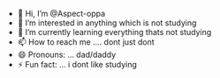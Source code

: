- 👋 Hi, I’m @Aspect-oppa
- 👀 I’m interested in anything which is not studying
- 🌱 I’m currently learning everything thats not studying
- 📫 How to reach me .... dont just dont
- 😄 Pronouns: ... dad/daddy
- ⚡ Fun fact: ... i dont like studying

<!---
Aspect-oppa/Aspect-oppa is a ✨ special ✨ repository because its `README.md` (this file) appears on your GitHub profile.
You can click the Preview link to take a look at your changes.
--->
